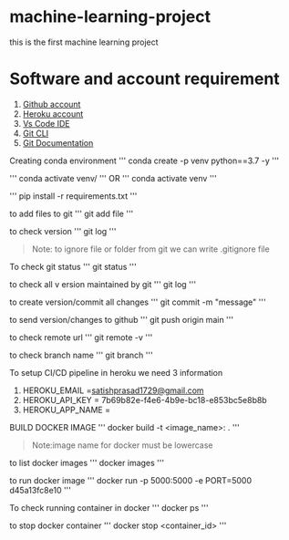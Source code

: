 # machine-learning-project
this is the first machine learning project

# Software and account requirement
1. [Github account](https://github.com/)
2. [Heroku account](https://dashboard.heroku.com/)
3. [Vs Code IDE](https://code.visualstudio.com/download)
4. [Git CLI](https://git-scm.com/downloads)
5. [Git Documentation](https://git-scm.com/docs/git)

Creating conda environment
'''
conda create -p venv python==3.7 -y
'''

'''
conda activate venv/
'''
OR
'''
conda activate venv
'''

'''
pip install -r requirements.txt
'''

to add files to git
'''
git add file
'''

to check version
'''
git log
'''

> Note: to ignore file or folder from git we can write .gitignore file

To check git status
'''
git status
'''

to check all v ersion maintained by git
'''
git log
'''

to create version/commit all changes
'''
git commit -m "message"
'''

to send version/changes to github
'''
git push origin main
'''

to check remote url
'''
git remote -v
'''

to check branch name
'''
git branch
'''

To setup CI/CD pipeline in heroku we need 3 information

1. HEROKU_EMAIL =satishprasad1729@gmail.com
2. HEROKU_API_KEY = 7b69b82e-f4e6-4b9e-bc18-e853bc5e8b8b
3. HEROKU_APP_NAME = 

BUILD DOCKER IMAGE
'''
docker build -t <image_name>:<tagname> .
'''
> Note:image name for docker must be lowercase

to list docker images
'''
docker images
'''

to run docker image
'''
docker run -p 5000:5000 -e PORT=5000 d45a13fc8e10
'''

To check running container in docker
'''
docker ps
'''

to stop docker container
'''
docker stop <container_id>
'''

